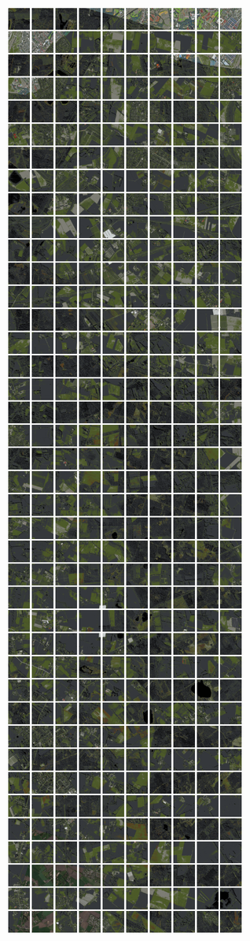 <html>
<div>
<img src="https://github.com/HakkaTjakka/NL_TILE_MAP/blob/main/18/611/-1035/r.6110.-10350.png" height="44" width="44">
<img src="https://github.com/HakkaTjakka/NL_TILE_MAP/blob/main/18/611/-1035/r.6111.-10350.png" height="44" width="44">
<img src="https://github.com/HakkaTjakka/NL_TILE_MAP/blob/main/18/611/-1035/r.6112.-10350.png" height="44" width="44">
<img src="https://github.com/HakkaTjakka/NL_TILE_MAP/blob/main/18/611/-1035/r.6113.-10350.png" height="44" width="44">
<img src="https://github.com/HakkaTjakka/NL_TILE_MAP/blob/main/18/611/-1035/r.6114.-10350.png" height="44" width="44">
<img src="https://github.com/HakkaTjakka/NL_TILE_MAP/blob/main/18/611/-1035/r.6115.-10350.png" height="44" width="44">
<img src="https://github.com/HakkaTjakka/NL_TILE_MAP/blob/main/18/611/-1035/r.6116.-10350.png" height="44" width="44">
<img src="https://github.com/HakkaTjakka/NL_TILE_MAP/blob/main/18/611/-1035/r.6117.-10350.png" height="44" width="44">
<img src="https://github.com/HakkaTjakka/NL_TILE_MAP/blob/main/18/611/-1035/r.6118.-10350.png" height="44" width="44">
<img src="https://github.com/HakkaTjakka/NL_TILE_MAP/blob/main/18/611/-1035/r.6119.-10350.png" height="44" width="44">
<img src="https://github.com/HakkaTjakka/NL_TILE_MAP/blob/main/18/612/-1035/r.6120.-10350.png" height="44" width="44">
<img src="https://github.com/HakkaTjakka/NL_TILE_MAP/blob/main/18/612/-1035/r.6121.-10350.png" height="44" width="44">
<img src="https://github.com/HakkaTjakka/NL_TILE_MAP/blob/main/18/612/-1035/r.6122.-10350.png" height="44" width="44">
<img src="https://github.com/HakkaTjakka/NL_TILE_MAP/blob/main/18/612/-1035/r.6123.-10350.png" height="44" width="44">
<img src="https://github.com/HakkaTjakka/NL_TILE_MAP/blob/main/18/612/-1035/r.6124.-10350.png" height="44" width="44">
<img src="https://github.com/HakkaTjakka/NL_TILE_MAP/blob/main/18/612/-1035/r.6125.-10350.png" height="44" width="44">
<img src="https://github.com/HakkaTjakka/NL_TILE_MAP/blob/main/18/612/-1035/r.6126.-10350.png" height="44" width="44">
<img src="https://github.com/HakkaTjakka/NL_TILE_MAP/blob/main/18/612/-1035/r.6127.-10350.png" height="44" width="44">
<img src="https://github.com/HakkaTjakka/NL_TILE_MAP/blob/main/18/612/-1035/r.6128.-10350.png" height="44" width="44">
<img src="https://github.com/HakkaTjakka/NL_TILE_MAP/blob/main/18/612/-1035/r.6129.-10350.png" height="44" width="44">
<br>
<img src="https://github.com/HakkaTjakka/NL_TILE_MAP/blob/main/18/611/-1035/r.6110.-10349.png" height="44" width="44">
<img src="https://github.com/HakkaTjakka/NL_TILE_MAP/blob/main/18/611/-1035/r.6111.-10349.png" height="44" width="44">
<img src="https://github.com/HakkaTjakka/NL_TILE_MAP/blob/main/18/611/-1035/r.6112.-10349.png" height="44" width="44">
<img src="https://github.com/HakkaTjakka/NL_TILE_MAP/blob/main/18/611/-1035/r.6113.-10349.png" height="44" width="44">
<img src="https://github.com/HakkaTjakka/NL_TILE_MAP/blob/main/18/611/-1035/r.6114.-10349.png" height="44" width="44">
<img src="https://github.com/HakkaTjakka/NL_TILE_MAP/blob/main/18/611/-1035/r.6115.-10349.png" height="44" width="44">
<img src="https://github.com/HakkaTjakka/NL_TILE_MAP/blob/main/18/611/-1035/r.6116.-10349.png" height="44" width="44">
<img src="https://github.com/HakkaTjakka/NL_TILE_MAP/blob/main/18/611/-1035/r.6117.-10349.png" height="44" width="44">
<img src="https://github.com/HakkaTjakka/NL_TILE_MAP/blob/main/18/611/-1035/r.6118.-10349.png" height="44" width="44">
<img src="https://github.com/HakkaTjakka/NL_TILE_MAP/blob/main/18/611/-1035/r.6119.-10349.png" height="44" width="44">
<img src="https://github.com/HakkaTjakka/NL_TILE_MAP/blob/main/18/612/-1035/r.6120.-10349.png" height="44" width="44">
<img src="https://github.com/HakkaTjakka/NL_TILE_MAP/blob/main/18/612/-1035/r.6121.-10349.png" height="44" width="44">
<img src="https://github.com/HakkaTjakka/NL_TILE_MAP/blob/main/18/612/-1035/r.6122.-10349.png" height="44" width="44">
<img src="https://github.com/HakkaTjakka/NL_TILE_MAP/blob/main/18/612/-1035/r.6123.-10349.png" height="44" width="44">
<img src="https://github.com/HakkaTjakka/NL_TILE_MAP/blob/main/18/612/-1035/r.6124.-10349.png" height="44" width="44">
<img src="https://github.com/HakkaTjakka/NL_TILE_MAP/blob/main/18/612/-1035/r.6125.-10349.png" height="44" width="44">
<img src="https://github.com/HakkaTjakka/NL_TILE_MAP/blob/main/18/612/-1035/r.6126.-10349.png" height="44" width="44">
<img src="https://github.com/HakkaTjakka/NL_TILE_MAP/blob/main/18/612/-1035/r.6127.-10349.png" height="44" width="44">
<img src="https://github.com/HakkaTjakka/NL_TILE_MAP/blob/main/18/612/-1035/r.6128.-10349.png" height="44" width="44">
<img src="https://github.com/HakkaTjakka/NL_TILE_MAP/blob/main/18/612/-1035/r.6129.-10349.png" height="44" width="44">
<br>
<img src="https://github.com/HakkaTjakka/NL_TILE_MAP/blob/main/18/611/-1035/r.6110.-10348.png" height="44" width="44">
<img src="https://github.com/HakkaTjakka/NL_TILE_MAP/blob/main/18/611/-1035/r.6111.-10348.png" height="44" width="44">
<img src="https://github.com/HakkaTjakka/NL_TILE_MAP/blob/main/18/611/-1035/r.6112.-10348.png" height="44" width="44">
<img src="https://github.com/HakkaTjakka/NL_TILE_MAP/blob/main/18/611/-1035/r.6113.-10348.png" height="44" width="44">
<img src="https://github.com/HakkaTjakka/NL_TILE_MAP/blob/main/18/611/-1035/r.6114.-10348.png" height="44" width="44">
<img src="https://github.com/HakkaTjakka/NL_TILE_MAP/blob/main/18/611/-1035/r.6115.-10348.png" height="44" width="44">
<img src="https://github.com/HakkaTjakka/NL_TILE_MAP/blob/main/18/611/-1035/r.6116.-10348.png" height="44" width="44">
<img src="https://github.com/HakkaTjakka/NL_TILE_MAP/blob/main/18/611/-1035/r.6117.-10348.png" height="44" width="44">
<img src="https://github.com/HakkaTjakka/NL_TILE_MAP/blob/main/18/611/-1035/r.6118.-10348.png" height="44" width="44">
<img src="https://github.com/HakkaTjakka/NL_TILE_MAP/blob/main/18/611/-1035/r.6119.-10348.png" height="44" width="44">
<img src="https://github.com/HakkaTjakka/NL_TILE_MAP/blob/main/18/612/-1035/r.6120.-10348.png" height="44" width="44">
<img src="https://github.com/HakkaTjakka/NL_TILE_MAP/blob/main/18/612/-1035/r.6121.-10348.png" height="44" width="44">
<img src="https://github.com/HakkaTjakka/NL_TILE_MAP/blob/main/18/612/-1035/r.6122.-10348.png" height="44" width="44">
<img src="https://github.com/HakkaTjakka/NL_TILE_MAP/blob/main/18/612/-1035/r.6123.-10348.png" height="44" width="44">
<img src="https://github.com/HakkaTjakka/NL_TILE_MAP/blob/main/18/612/-1035/r.6124.-10348.png" height="44" width="44">
<img src="https://github.com/HakkaTjakka/NL_TILE_MAP/blob/main/18/612/-1035/r.6125.-10348.png" height="44" width="44">
<img src="https://github.com/HakkaTjakka/NL_TILE_MAP/blob/main/18/612/-1035/r.6126.-10348.png" height="44" width="44">
<img src="https://github.com/HakkaTjakka/NL_TILE_MAP/blob/main/18/612/-1035/r.6127.-10348.png" height="44" width="44">
<img src="https://github.com/HakkaTjakka/NL_TILE_MAP/blob/main/18/612/-1035/r.6128.-10348.png" height="44" width="44">
<img src="https://github.com/HakkaTjakka/NL_TILE_MAP/blob/main/18/612/-1035/r.6129.-10348.png" height="44" width="44">
<br>
<img src="https://github.com/HakkaTjakka/NL_TILE_MAP/blob/main/18/611/-1035/r.6110.-10347.png" height="44" width="44">
<img src="https://github.com/HakkaTjakka/NL_TILE_MAP/blob/main/18/611/-1035/r.6111.-10347.png" height="44" width="44">
<img src="https://github.com/HakkaTjakka/NL_TILE_MAP/blob/main/18/611/-1035/r.6112.-10347.png" height="44" width="44">
<img src="https://github.com/HakkaTjakka/NL_TILE_MAP/blob/main/18/611/-1035/r.6113.-10347.png" height="44" width="44">
<img src="https://github.com/HakkaTjakka/NL_TILE_MAP/blob/main/18/611/-1035/r.6114.-10347.png" height="44" width="44">
<img src="https://github.com/HakkaTjakka/NL_TILE_MAP/blob/main/18/611/-1035/r.6115.-10347.png" height="44" width="44">
<img src="https://github.com/HakkaTjakka/NL_TILE_MAP/blob/main/18/611/-1035/r.6116.-10347.png" height="44" width="44">
<img src="https://github.com/HakkaTjakka/NL_TILE_MAP/blob/main/18/611/-1035/r.6117.-10347.png" height="44" width="44">
<img src="https://github.com/HakkaTjakka/NL_TILE_MAP/blob/main/18/611/-1035/r.6118.-10347.png" height="44" width="44">
<img src="https://github.com/HakkaTjakka/NL_TILE_MAP/blob/main/18/611/-1035/r.6119.-10347.png" height="44" width="44">
<img src="https://github.com/HakkaTjakka/NL_TILE_MAP/blob/main/18/612/-1035/r.6120.-10347.png" height="44" width="44">
<img src="https://github.com/HakkaTjakka/NL_TILE_MAP/blob/main/18/612/-1035/r.6121.-10347.png" height="44" width="44">
<img src="https://github.com/HakkaTjakka/NL_TILE_MAP/blob/main/18/612/-1035/r.6122.-10347.png" height="44" width="44">
<img src="https://github.com/HakkaTjakka/NL_TILE_MAP/blob/main/18/612/-1035/r.6123.-10347.png" height="44" width="44">
<img src="https://github.com/HakkaTjakka/NL_TILE_MAP/blob/main/18/612/-1035/r.6124.-10347.png" height="44" width="44">
<img src="https://github.com/HakkaTjakka/NL_TILE_MAP/blob/main/18/612/-1035/r.6125.-10347.png" height="44" width="44">
<img src="https://github.com/HakkaTjakka/NL_TILE_MAP/blob/main/18/612/-1035/r.6126.-10347.png" height="44" width="44">
<img src="https://github.com/HakkaTjakka/NL_TILE_MAP/blob/main/18/612/-1035/r.6127.-10347.png" height="44" width="44">
<img src="https://github.com/HakkaTjakka/NL_TILE_MAP/blob/main/18/612/-1035/r.6128.-10347.png" height="44" width="44">
<img src="https://github.com/HakkaTjakka/NL_TILE_MAP/blob/main/18/612/-1035/r.6129.-10347.png" height="44" width="44">
<br>
<img src="https://github.com/HakkaTjakka/NL_TILE_MAP/blob/main/18/611/-1035/r.6110.-10346.png" height="44" width="44">
<img src="https://github.com/HakkaTjakka/NL_TILE_MAP/blob/main/18/611/-1035/r.6111.-10346.png" height="44" width="44">
<img src="https://github.com/HakkaTjakka/NL_TILE_MAP/blob/main/18/611/-1035/r.6112.-10346.png" height="44" width="44">
<img src="https://github.com/HakkaTjakka/NL_TILE_MAP/blob/main/18/611/-1035/r.6113.-10346.png" height="44" width="44">
<img src="https://github.com/HakkaTjakka/NL_TILE_MAP/blob/main/18/611/-1035/r.6114.-10346.png" height="44" width="44">
<img src="https://github.com/HakkaTjakka/NL_TILE_MAP/blob/main/18/611/-1035/r.6115.-10346.png" height="44" width="44">
<img src="https://github.com/HakkaTjakka/NL_TILE_MAP/blob/main/18/611/-1035/r.6116.-10346.png" height="44" width="44">
<img src="https://github.com/HakkaTjakka/NL_TILE_MAP/blob/main/18/611/-1035/r.6117.-10346.png" height="44" width="44">
<img src="https://github.com/HakkaTjakka/NL_TILE_MAP/blob/main/18/611/-1035/r.6118.-10346.png" height="44" width="44">
<img src="https://github.com/HakkaTjakka/NL_TILE_MAP/blob/main/18/611/-1035/r.6119.-10346.png" height="44" width="44">
<img src="https://github.com/HakkaTjakka/NL_TILE_MAP/blob/main/18/612/-1035/r.6120.-10346.png" height="44" width="44">
<img src="https://github.com/HakkaTjakka/NL_TILE_MAP/blob/main/18/612/-1035/r.6121.-10346.png" height="44" width="44">
<img src="https://github.com/HakkaTjakka/NL_TILE_MAP/blob/main/18/612/-1035/r.6122.-10346.png" height="44" width="44">
<img src="https://github.com/HakkaTjakka/NL_TILE_MAP/blob/main/18/612/-1035/r.6123.-10346.png" height="44" width="44">
<img src="https://github.com/HakkaTjakka/NL_TILE_MAP/blob/main/18/612/-1035/r.6124.-10346.png" height="44" width="44">
<img src="https://github.com/HakkaTjakka/NL_TILE_MAP/blob/main/18/612/-1035/r.6125.-10346.png" height="44" width="44">
<img src="https://github.com/HakkaTjakka/NL_TILE_MAP/blob/main/18/612/-1035/r.6126.-10346.png" height="44" width="44">
<img src="https://github.com/HakkaTjakka/NL_TILE_MAP/blob/main/18/612/-1035/r.6127.-10346.png" height="44" width="44">
<img src="https://github.com/HakkaTjakka/NL_TILE_MAP/blob/main/18/612/-1035/r.6128.-10346.png" height="44" width="44">
<img src="https://github.com/HakkaTjakka/NL_TILE_MAP/blob/main/18/612/-1035/r.6129.-10346.png" height="44" width="44">
<br>
<img src="https://github.com/HakkaTjakka/NL_TILE_MAP/blob/main/18/611/-1035/r.6110.-10345.png" height="44" width="44">
<img src="https://github.com/HakkaTjakka/NL_TILE_MAP/blob/main/18/611/-1035/r.6111.-10345.png" height="44" width="44">
<img src="https://github.com/HakkaTjakka/NL_TILE_MAP/blob/main/18/611/-1035/r.6112.-10345.png" height="44" width="44">
<img src="https://github.com/HakkaTjakka/NL_TILE_MAP/blob/main/18/611/-1035/r.6113.-10345.png" height="44" width="44">
<img src="https://github.com/HakkaTjakka/NL_TILE_MAP/blob/main/18/611/-1035/r.6114.-10345.png" height="44" width="44">
<img src="https://github.com/HakkaTjakka/NL_TILE_MAP/blob/main/18/611/-1035/r.6115.-10345.png" height="44" width="44">
<img src="https://github.com/HakkaTjakka/NL_TILE_MAP/blob/main/18/611/-1035/r.6116.-10345.png" height="44" width="44">
<img src="https://github.com/HakkaTjakka/NL_TILE_MAP/blob/main/18/611/-1035/r.6117.-10345.png" height="44" width="44">
<img src="https://github.com/HakkaTjakka/NL_TILE_MAP/blob/main/18/611/-1035/r.6118.-10345.png" height="44" width="44">
<img src="https://github.com/HakkaTjakka/NL_TILE_MAP/blob/main/18/611/-1035/r.6119.-10345.png" height="44" width="44">
<img src="https://github.com/HakkaTjakka/NL_TILE_MAP/blob/main/18/612/-1035/r.6120.-10345.png" height="44" width="44">
<img src="https://github.com/HakkaTjakka/NL_TILE_MAP/blob/main/18/612/-1035/r.6121.-10345.png" height="44" width="44">
<img src="https://github.com/HakkaTjakka/NL_TILE_MAP/blob/main/18/612/-1035/r.6122.-10345.png" height="44" width="44">
<img src="https://github.com/HakkaTjakka/NL_TILE_MAP/blob/main/18/612/-1035/r.6123.-10345.png" height="44" width="44">
<img src="https://github.com/HakkaTjakka/NL_TILE_MAP/blob/main/18/612/-1035/r.6124.-10345.png" height="44" width="44">
<img src="https://github.com/HakkaTjakka/NL_TILE_MAP/blob/main/18/612/-1035/r.6125.-10345.png" height="44" width="44">
<img src="https://github.com/HakkaTjakka/NL_TILE_MAP/blob/main/18/612/-1035/r.6126.-10345.png" height="44" width="44">
<img src="https://github.com/HakkaTjakka/NL_TILE_MAP/blob/main/18/612/-1035/r.6127.-10345.png" height="44" width="44">
<img src="https://github.com/HakkaTjakka/NL_TILE_MAP/blob/main/18/612/-1035/r.6128.-10345.png" height="44" width="44">
<img src="https://github.com/HakkaTjakka/NL_TILE_MAP/blob/main/18/612/-1035/r.6129.-10345.png" height="44" width="44">
<br>
<img src="https://github.com/HakkaTjakka/NL_TILE_MAP/blob/main/18/611/-1035/r.6110.-10344.png" height="44" width="44">
<img src="https://github.com/HakkaTjakka/NL_TILE_MAP/blob/main/18/611/-1035/r.6111.-10344.png" height="44" width="44">
<img src="https://github.com/HakkaTjakka/NL_TILE_MAP/blob/main/18/611/-1035/r.6112.-10344.png" height="44" width="44">
<img src="https://github.com/HakkaTjakka/NL_TILE_MAP/blob/main/18/611/-1035/r.6113.-10344.png" height="44" width="44">
<img src="https://github.com/HakkaTjakka/NL_TILE_MAP/blob/main/18/611/-1035/r.6114.-10344.png" height="44" width="44">
<img src="https://github.com/HakkaTjakka/NL_TILE_MAP/blob/main/18/611/-1035/r.6115.-10344.png" height="44" width="44">
<img src="https://github.com/HakkaTjakka/NL_TILE_MAP/blob/main/18/611/-1035/r.6116.-10344.png" height="44" width="44">
<img src="https://github.com/HakkaTjakka/NL_TILE_MAP/blob/main/18/611/-1035/r.6117.-10344.png" height="44" width="44">
<img src="https://github.com/HakkaTjakka/NL_TILE_MAP/blob/main/18/611/-1035/r.6118.-10344.png" height="44" width="44">
<img src="https://github.com/HakkaTjakka/NL_TILE_MAP/blob/main/18/611/-1035/r.6119.-10344.png" height="44" width="44">
<img src="https://github.com/HakkaTjakka/NL_TILE_MAP/blob/main/18/612/-1035/r.6120.-10344.png" height="44" width="44">
<img src="https://github.com/HakkaTjakka/NL_TILE_MAP/blob/main/18/612/-1035/r.6121.-10344.png" height="44" width="44">
<img src="https://github.com/HakkaTjakka/NL_TILE_MAP/blob/main/18/612/-1035/r.6122.-10344.png" height="44" width="44">
<img src="https://github.com/HakkaTjakka/NL_TILE_MAP/blob/main/18/612/-1035/r.6123.-10344.png" height="44" width="44">
<img src="https://github.com/HakkaTjakka/NL_TILE_MAP/blob/main/18/612/-1035/r.6124.-10344.png" height="44" width="44">
<img src="https://github.com/HakkaTjakka/NL_TILE_MAP/blob/main/18/612/-1035/r.6125.-10344.png" height="44" width="44">
<img src="https://github.com/HakkaTjakka/NL_TILE_MAP/blob/main/18/612/-1035/r.6126.-10344.png" height="44" width="44">
<img src="https://github.com/HakkaTjakka/NL_TILE_MAP/blob/main/18/612/-1035/r.6127.-10344.png" height="44" width="44">
<img src="https://github.com/HakkaTjakka/NL_TILE_MAP/blob/main/18/612/-1035/r.6128.-10344.png" height="44" width="44">
<img src="https://github.com/HakkaTjakka/NL_TILE_MAP/blob/main/18/612/-1035/r.6129.-10344.png" height="44" width="44">
<br>
<img src="https://github.com/HakkaTjakka/NL_TILE_MAP/blob/main/18/611/-1035/r.6110.-10343.png" height="44" width="44">
<img src="https://github.com/HakkaTjakka/NL_TILE_MAP/blob/main/18/611/-1035/r.6111.-10343.png" height="44" width="44">
<img src="https://github.com/HakkaTjakka/NL_TILE_MAP/blob/main/18/611/-1035/r.6112.-10343.png" height="44" width="44">
<img src="https://github.com/HakkaTjakka/NL_TILE_MAP/blob/main/18/611/-1035/r.6113.-10343.png" height="44" width="44">
<img src="https://github.com/HakkaTjakka/NL_TILE_MAP/blob/main/18/611/-1035/r.6114.-10343.png" height="44" width="44">
<img src="https://github.com/HakkaTjakka/NL_TILE_MAP/blob/main/18/611/-1035/r.6115.-10343.png" height="44" width="44">
<img src="https://github.com/HakkaTjakka/NL_TILE_MAP/blob/main/18/611/-1035/r.6116.-10343.png" height="44" width="44">
<img src="https://github.com/HakkaTjakka/NL_TILE_MAP/blob/main/18/611/-1035/r.6117.-10343.png" height="44" width="44">
<img src="https://github.com/HakkaTjakka/NL_TILE_MAP/blob/main/18/611/-1035/r.6118.-10343.png" height="44" width="44">
<img src="https://github.com/HakkaTjakka/NL_TILE_MAP/blob/main/18/611/-1035/r.6119.-10343.png" height="44" width="44">
<img src="https://github.com/HakkaTjakka/NL_TILE_MAP/blob/main/18/612/-1035/r.6120.-10343.png" height="44" width="44">
<img src="https://github.com/HakkaTjakka/NL_TILE_MAP/blob/main/18/612/-1035/r.6121.-10343.png" height="44" width="44">
<img src="https://github.com/HakkaTjakka/NL_TILE_MAP/blob/main/18/612/-1035/r.6122.-10343.png" height="44" width="44">
<img src="https://github.com/HakkaTjakka/NL_TILE_MAP/blob/main/18/612/-1035/r.6123.-10343.png" height="44" width="44">
<img src="https://github.com/HakkaTjakka/NL_TILE_MAP/blob/main/18/612/-1035/r.6124.-10343.png" height="44" width="44">
<img src="https://github.com/HakkaTjakka/NL_TILE_MAP/blob/main/18/612/-1035/r.6125.-10343.png" height="44" width="44">
<img src="https://github.com/HakkaTjakka/NL_TILE_MAP/blob/main/18/612/-1035/r.6126.-10343.png" height="44" width="44">
<img src="https://github.com/HakkaTjakka/NL_TILE_MAP/blob/main/18/612/-1035/r.6127.-10343.png" height="44" width="44">
<img src="https://github.com/HakkaTjakka/NL_TILE_MAP/blob/main/18/612/-1035/r.6128.-10343.png" height="44" width="44">
<img src="https://github.com/HakkaTjakka/NL_TILE_MAP/blob/main/18/612/-1035/r.6129.-10343.png" height="44" width="44">
<br>
<img src="https://github.com/HakkaTjakka/NL_TILE_MAP/blob/main/18/611/-1035/r.6110.-10342.png" height="44" width="44">
<img src="https://github.com/HakkaTjakka/NL_TILE_MAP/blob/main/18/611/-1035/r.6111.-10342.png" height="44" width="44">
<img src="https://github.com/HakkaTjakka/NL_TILE_MAP/blob/main/18/611/-1035/r.6112.-10342.png" height="44" width="44">
<img src="https://github.com/HakkaTjakka/NL_TILE_MAP/blob/main/18/611/-1035/r.6113.-10342.png" height="44" width="44">
<img src="https://github.com/HakkaTjakka/NL_TILE_MAP/blob/main/18/611/-1035/r.6114.-10342.png" height="44" width="44">
<img src="https://github.com/HakkaTjakka/NL_TILE_MAP/blob/main/18/611/-1035/r.6115.-10342.png" height="44" width="44">
<img src="https://github.com/HakkaTjakka/NL_TILE_MAP/blob/main/18/611/-1035/r.6116.-10342.png" height="44" width="44">
<img src="https://github.com/HakkaTjakka/NL_TILE_MAP/blob/main/18/611/-1035/r.6117.-10342.png" height="44" width="44">
<img src="https://github.com/HakkaTjakka/NL_TILE_MAP/blob/main/18/611/-1035/r.6118.-10342.png" height="44" width="44">
<img src="https://github.com/HakkaTjakka/NL_TILE_MAP/blob/main/18/611/-1035/r.6119.-10342.png" height="44" width="44">
<img src="https://github.com/HakkaTjakka/NL_TILE_MAP/blob/main/18/612/-1035/r.6120.-10342.png" height="44" width="44">
<img src="https://github.com/HakkaTjakka/NL_TILE_MAP/blob/main/18/612/-1035/r.6121.-10342.png" height="44" width="44">
<img src="https://github.com/HakkaTjakka/NL_TILE_MAP/blob/main/18/612/-1035/r.6122.-10342.png" height="44" width="44">
<img src="https://github.com/HakkaTjakka/NL_TILE_MAP/blob/main/18/612/-1035/r.6123.-10342.png" height="44" width="44">
<img src="https://github.com/HakkaTjakka/NL_TILE_MAP/blob/main/18/612/-1035/r.6124.-10342.png" height="44" width="44">
<img src="https://github.com/HakkaTjakka/NL_TILE_MAP/blob/main/18/612/-1035/r.6125.-10342.png" height="44" width="44">
<img src="https://github.com/HakkaTjakka/NL_TILE_MAP/blob/main/18/612/-1035/r.6126.-10342.png" height="44" width="44">
<img src="https://github.com/HakkaTjakka/NL_TILE_MAP/blob/main/18/612/-1035/r.6127.-10342.png" height="44" width="44">
<img src="https://github.com/HakkaTjakka/NL_TILE_MAP/blob/main/18/612/-1035/r.6128.-10342.png" height="44" width="44">
<img src="https://github.com/HakkaTjakka/NL_TILE_MAP/blob/main/18/612/-1035/r.6129.-10342.png" height="44" width="44">
<br>
<img src="https://github.com/HakkaTjakka/NL_TILE_MAP/blob/main/18/611/-1035/r.6110.-10341.png" height="44" width="44">
<img src="https://github.com/HakkaTjakka/NL_TILE_MAP/blob/main/18/611/-1035/r.6111.-10341.png" height="44" width="44">
<img src="https://github.com/HakkaTjakka/NL_TILE_MAP/blob/main/18/611/-1035/r.6112.-10341.png" height="44" width="44">
<img src="https://github.com/HakkaTjakka/NL_TILE_MAP/blob/main/18/611/-1035/r.6113.-10341.png" height="44" width="44">
<img src="https://github.com/HakkaTjakka/NL_TILE_MAP/blob/main/18/611/-1035/r.6114.-10341.png" height="44" width="44">
<img src="https://github.com/HakkaTjakka/NL_TILE_MAP/blob/main/18/611/-1035/r.6115.-10341.png" height="44" width="44">
<img src="https://github.com/HakkaTjakka/NL_TILE_MAP/blob/main/18/611/-1035/r.6116.-10341.png" height="44" width="44">
<img src="https://github.com/HakkaTjakka/NL_TILE_MAP/blob/main/18/611/-1035/r.6117.-10341.png" height="44" width="44">
<img src="https://github.com/HakkaTjakka/NL_TILE_MAP/blob/main/18/611/-1035/r.6118.-10341.png" height="44" width="44">
<img src="https://github.com/HakkaTjakka/NL_TILE_MAP/blob/main/18/611/-1035/r.6119.-10341.png" height="44" width="44">
<img src="https://github.com/HakkaTjakka/NL_TILE_MAP/blob/main/18/612/-1035/r.6120.-10341.png" height="44" width="44">
<img src="https://github.com/HakkaTjakka/NL_TILE_MAP/blob/main/18/612/-1035/r.6121.-10341.png" height="44" width="44">
<img src="https://github.com/HakkaTjakka/NL_TILE_MAP/blob/main/18/612/-1035/r.6122.-10341.png" height="44" width="44">
<img src="https://github.com/HakkaTjakka/NL_TILE_MAP/blob/main/18/612/-1035/r.6123.-10341.png" height="44" width="44">
<img src="https://github.com/HakkaTjakka/NL_TILE_MAP/blob/main/18/612/-1035/r.6124.-10341.png" height="44" width="44">
<img src="https://github.com/HakkaTjakka/NL_TILE_MAP/blob/main/18/612/-1035/r.6125.-10341.png" height="44" width="44">
<img src="https://github.com/HakkaTjakka/NL_TILE_MAP/blob/main/18/612/-1035/r.6126.-10341.png" height="44" width="44">
<img src="https://github.com/HakkaTjakka/NL_TILE_MAP/blob/main/18/612/-1035/r.6127.-10341.png" height="44" width="44">
<img src="https://github.com/HakkaTjakka/NL_TILE_MAP/blob/main/18/612/-1035/r.6128.-10341.png" height="44" width="44">
<img src="https://github.com/HakkaTjakka/NL_TILE_MAP/blob/main/18/612/-1035/r.6129.-10341.png" height="44" width="44">
<br>
<img src="https://github.com/HakkaTjakka/NL_TILE_MAP/blob/main/18/611/-1034/r.6110.-10340.png" height="44" width="44">
<img src="https://github.com/HakkaTjakka/NL_TILE_MAP/blob/main/18/611/-1034/r.6111.-10340.png" height="44" width="44">
<img src="https://github.com/HakkaTjakka/NL_TILE_MAP/blob/main/18/611/-1034/r.6112.-10340.png" height="44" width="44">
<img src="https://github.com/HakkaTjakka/NL_TILE_MAP/blob/main/18/611/-1034/r.6113.-10340.png" height="44" width="44">
<img src="https://github.com/HakkaTjakka/NL_TILE_MAP/blob/main/18/611/-1034/r.6114.-10340.png" height="44" width="44">
<img src="https://github.com/HakkaTjakka/NL_TILE_MAP/blob/main/18/611/-1034/r.6115.-10340.png" height="44" width="44">
<img src="https://github.com/HakkaTjakka/NL_TILE_MAP/blob/main/18/611/-1034/r.6116.-10340.png" height="44" width="44">
<img src="https://github.com/HakkaTjakka/NL_TILE_MAP/blob/main/18/611/-1034/r.6117.-10340.png" height="44" width="44">
<img src="https://github.com/HakkaTjakka/NL_TILE_MAP/blob/main/18/611/-1034/r.6118.-10340.png" height="44" width="44">
<img src="https://github.com/HakkaTjakka/NL_TILE_MAP/blob/main/18/611/-1034/r.6119.-10340.png" height="44" width="44">
<img src="https://github.com/HakkaTjakka/NL_TILE_MAP/blob/main/18/612/-1034/r.6120.-10340.png" height="44" width="44">
<img src="https://github.com/HakkaTjakka/NL_TILE_MAP/blob/main/18/612/-1034/r.6121.-10340.png" height="44" width="44">
<img src="https://github.com/HakkaTjakka/NL_TILE_MAP/blob/main/18/612/-1034/r.6122.-10340.png" height="44" width="44">
<img src="https://github.com/HakkaTjakka/NL_TILE_MAP/blob/main/18/612/-1034/r.6123.-10340.png" height="44" width="44">
<img src="https://github.com/HakkaTjakka/NL_TILE_MAP/blob/main/18/612/-1034/r.6124.-10340.png" height="44" width="44">
<img src="https://github.com/HakkaTjakka/NL_TILE_MAP/blob/main/18/612/-1034/r.6125.-10340.png" height="44" width="44">
<img src="https://github.com/HakkaTjakka/NL_TILE_MAP/blob/main/18/612/-1034/r.6126.-10340.png" height="44" width="44">
<img src="https://github.com/HakkaTjakka/NL_TILE_MAP/blob/main/18/612/-1034/r.6127.-10340.png" height="44" width="44">
<img src="https://github.com/HakkaTjakka/NL_TILE_MAP/blob/main/18/612/-1034/r.6128.-10340.png" height="44" width="44">
<img src="https://github.com/HakkaTjakka/NL_TILE_MAP/blob/main/18/612/-1034/r.6129.-10340.png" height="44" width="44">
<br>
<img src="https://github.com/HakkaTjakka/NL_TILE_MAP/blob/main/18/611/-1034/r.6110.-10339.png" height="44" width="44">
<img src="https://github.com/HakkaTjakka/NL_TILE_MAP/blob/main/18/611/-1034/r.6111.-10339.png" height="44" width="44">
<img src="https://github.com/HakkaTjakka/NL_TILE_MAP/blob/main/18/611/-1034/r.6112.-10339.png" height="44" width="44">
<img src="https://github.com/HakkaTjakka/NL_TILE_MAP/blob/main/18/611/-1034/r.6113.-10339.png" height="44" width="44">
<img src="https://github.com/HakkaTjakka/NL_TILE_MAP/blob/main/18/611/-1034/r.6114.-10339.png" height="44" width="44">
<img src="https://github.com/HakkaTjakka/NL_TILE_MAP/blob/main/18/611/-1034/r.6115.-10339.png" height="44" width="44">
<img src="https://github.com/HakkaTjakka/NL_TILE_MAP/blob/main/18/611/-1034/r.6116.-10339.png" height="44" width="44">
<img src="https://github.com/HakkaTjakka/NL_TILE_MAP/blob/main/18/611/-1034/r.6117.-10339.png" height="44" width="44">
<img src="https://github.com/HakkaTjakka/NL_TILE_MAP/blob/main/18/611/-1034/r.6118.-10339.png" height="44" width="44">
<img src="https://github.com/HakkaTjakka/NL_TILE_MAP/blob/main/18/611/-1034/r.6119.-10339.png" height="44" width="44">
<img src="https://github.com/HakkaTjakka/NL_TILE_MAP/blob/main/18/612/-1034/r.6120.-10339.png" height="44" width="44">
<img src="https://github.com/HakkaTjakka/NL_TILE_MAP/blob/main/18/612/-1034/r.6121.-10339.png" height="44" width="44">
<img src="https://github.com/HakkaTjakka/NL_TILE_MAP/blob/main/18/612/-1034/r.6122.-10339.png" height="44" width="44">
<img src="https://github.com/HakkaTjakka/NL_TILE_MAP/blob/main/18/612/-1034/r.6123.-10339.png" height="44" width="44">
<img src="https://github.com/HakkaTjakka/NL_TILE_MAP/blob/main/18/612/-1034/r.6124.-10339.png" height="44" width="44">
<img src="https://github.com/HakkaTjakka/NL_TILE_MAP/blob/main/18/612/-1034/r.6125.-10339.png" height="44" width="44">
<img src="https://github.com/HakkaTjakka/NL_TILE_MAP/blob/main/18/612/-1034/r.6126.-10339.png" height="44" width="44">
<img src="https://github.com/HakkaTjakka/NL_TILE_MAP/blob/main/18/612/-1034/r.6127.-10339.png" height="44" width="44">
<img src="https://github.com/HakkaTjakka/NL_TILE_MAP/blob/main/18/612/-1034/r.6128.-10339.png" height="44" width="44">
<img src="https://github.com/HakkaTjakka/NL_TILE_MAP/blob/main/18/612/-1034/r.6129.-10339.png" height="44" width="44">
<br>
<img src="https://github.com/HakkaTjakka/NL_TILE_MAP/blob/main/18/611/-1034/r.6110.-10338.png" height="44" width="44">
<img src="https://github.com/HakkaTjakka/NL_TILE_MAP/blob/main/18/611/-1034/r.6111.-10338.png" height="44" width="44">
<img src="https://github.com/HakkaTjakka/NL_TILE_MAP/blob/main/18/611/-1034/r.6112.-10338.png" height="44" width="44">
<img src="https://github.com/HakkaTjakka/NL_TILE_MAP/blob/main/18/611/-1034/r.6113.-10338.png" height="44" width="44">
<img src="https://github.com/HakkaTjakka/NL_TILE_MAP/blob/main/18/611/-1034/r.6114.-10338.png" height="44" width="44">
<img src="https://github.com/HakkaTjakka/NL_TILE_MAP/blob/main/18/611/-1034/r.6115.-10338.png" height="44" width="44">
<img src="https://github.com/HakkaTjakka/NL_TILE_MAP/blob/main/18/611/-1034/r.6116.-10338.png" height="44" width="44">
<img src="https://github.com/HakkaTjakka/NL_TILE_MAP/blob/main/18/611/-1034/r.6117.-10338.png" height="44" width="44">
<img src="https://github.com/HakkaTjakka/NL_TILE_MAP/blob/main/18/611/-1034/r.6118.-10338.png" height="44" width="44">
<img src="https://github.com/HakkaTjakka/NL_TILE_MAP/blob/main/18/611/-1034/r.6119.-10338.png" height="44" width="44">
<img src="https://github.com/HakkaTjakka/NL_TILE_MAP/blob/main/18/612/-1034/r.6120.-10338.png" height="44" width="44">
<img src="https://github.com/HakkaTjakka/NL_TILE_MAP/blob/main/18/612/-1034/r.6121.-10338.png" height="44" width="44">
<img src="https://github.com/HakkaTjakka/NL_TILE_MAP/blob/main/18/612/-1034/r.6122.-10338.png" height="44" width="44">
<img src="https://github.com/HakkaTjakka/NL_TILE_MAP/blob/main/18/612/-1034/r.6123.-10338.png" height="44" width="44">
<img src="https://github.com/HakkaTjakka/NL_TILE_MAP/blob/main/18/612/-1034/r.6124.-10338.png" height="44" width="44">
<img src="https://github.com/HakkaTjakka/NL_TILE_MAP/blob/main/18/612/-1034/r.6125.-10338.png" height="44" width="44">
<img src="https://github.com/HakkaTjakka/NL_TILE_MAP/blob/main/18/612/-1034/r.6126.-10338.png" height="44" width="44">
<img src="https://github.com/HakkaTjakka/NL_TILE_MAP/blob/main/18/612/-1034/r.6127.-10338.png" height="44" width="44">
<img src="https://github.com/HakkaTjakka/NL_TILE_MAP/blob/main/18/612/-1034/r.6128.-10338.png" height="44" width="44">
<img src="https://github.com/HakkaTjakka/NL_TILE_MAP/blob/main/18/612/-1034/r.6129.-10338.png" height="44" width="44">
<br>
<img src="https://github.com/HakkaTjakka/NL_TILE_MAP/blob/main/18/611/-1034/r.6110.-10337.png" height="44" width="44">
<img src="https://github.com/HakkaTjakka/NL_TILE_MAP/blob/main/18/611/-1034/r.6111.-10337.png" height="44" width="44">
<img src="https://github.com/HakkaTjakka/NL_TILE_MAP/blob/main/18/611/-1034/r.6112.-10337.png" height="44" width="44">
<img src="https://github.com/HakkaTjakka/NL_TILE_MAP/blob/main/18/611/-1034/r.6113.-10337.png" height="44" width="44">
<img src="https://github.com/HakkaTjakka/NL_TILE_MAP/blob/main/18/611/-1034/r.6114.-10337.png" height="44" width="44">
<img src="https://github.com/HakkaTjakka/NL_TILE_MAP/blob/main/18/611/-1034/r.6115.-10337.png" height="44" width="44">
<img src="https://github.com/HakkaTjakka/NL_TILE_MAP/blob/main/18/611/-1034/r.6116.-10337.png" height="44" width="44">
<img src="https://github.com/HakkaTjakka/NL_TILE_MAP/blob/main/18/611/-1034/r.6117.-10337.png" height="44" width="44">
<img src="https://github.com/HakkaTjakka/NL_TILE_MAP/blob/main/18/611/-1034/r.6118.-10337.png" height="44" width="44">
<img src="https://github.com/HakkaTjakka/NL_TILE_MAP/blob/main/18/611/-1034/r.6119.-10337.png" height="44" width="44">
<img src="https://github.com/HakkaTjakka/NL_TILE_MAP/blob/main/18/612/-1034/r.6120.-10337.png" height="44" width="44">
<img src="https://github.com/HakkaTjakka/NL_TILE_MAP/blob/main/18/612/-1034/r.6121.-10337.png" height="44" width="44">
<img src="https://github.com/HakkaTjakka/NL_TILE_MAP/blob/main/18/612/-1034/r.6122.-10337.png" height="44" width="44">
<img src="https://github.com/HakkaTjakka/NL_TILE_MAP/blob/main/18/612/-1034/r.6123.-10337.png" height="44" width="44">
<img src="https://github.com/HakkaTjakka/NL_TILE_MAP/blob/main/18/612/-1034/r.6124.-10337.png" height="44" width="44">
<img src="https://github.com/HakkaTjakka/NL_TILE_MAP/blob/main/18/612/-1034/r.6125.-10337.png" height="44" width="44">
<img src="https://github.com/HakkaTjakka/NL_TILE_MAP/blob/main/18/612/-1034/r.6126.-10337.png" height="44" width="44">
<img src="https://github.com/HakkaTjakka/NL_TILE_MAP/blob/main/18/612/-1034/r.6127.-10337.png" height="44" width="44">
<img src="https://github.com/HakkaTjakka/NL_TILE_MAP/blob/main/18/612/-1034/r.6128.-10337.png" height="44" width="44">
<img src="https://github.com/HakkaTjakka/NL_TILE_MAP/blob/main/18/612/-1034/r.6129.-10337.png" height="44" width="44">
<br>
<img src="https://github.com/HakkaTjakka/NL_TILE_MAP/blob/main/18/611/-1034/r.6110.-10336.png" height="44" width="44">
<img src="https://github.com/HakkaTjakka/NL_TILE_MAP/blob/main/18/611/-1034/r.6111.-10336.png" height="44" width="44">
<img src="https://github.com/HakkaTjakka/NL_TILE_MAP/blob/main/18/611/-1034/r.6112.-10336.png" height="44" width="44">
<img src="https://github.com/HakkaTjakka/NL_TILE_MAP/blob/main/18/611/-1034/r.6113.-10336.png" height="44" width="44">
<img src="https://github.com/HakkaTjakka/NL_TILE_MAP/blob/main/18/611/-1034/r.6114.-10336.png" height="44" width="44">
<img src="https://github.com/HakkaTjakka/NL_TILE_MAP/blob/main/18/611/-1034/r.6115.-10336.png" height="44" width="44">
<img src="https://github.com/HakkaTjakka/NL_TILE_MAP/blob/main/18/611/-1034/r.6116.-10336.png" height="44" width="44">
<img src="https://github.com/HakkaTjakka/NL_TILE_MAP/blob/main/18/611/-1034/r.6117.-10336.png" height="44" width="44">
<img src="https://github.com/HakkaTjakka/NL_TILE_MAP/blob/main/18/611/-1034/r.6118.-10336.png" height="44" width="44">
<img src="https://github.com/HakkaTjakka/NL_TILE_MAP/blob/main/18/611/-1034/r.6119.-10336.png" height="44" width="44">
<img src="https://github.com/HakkaTjakka/NL_TILE_MAP/blob/main/18/612/-1034/r.6120.-10336.png" height="44" width="44">
<img src="https://github.com/HakkaTjakka/NL_TILE_MAP/blob/main/18/612/-1034/r.6121.-10336.png" height="44" width="44">
<img src="https://github.com/HakkaTjakka/NL_TILE_MAP/blob/main/18/612/-1034/r.6122.-10336.png" height="44" width="44">
<img src="https://github.com/HakkaTjakka/NL_TILE_MAP/blob/main/18/612/-1034/r.6123.-10336.png" height="44" width="44">
<img src="https://github.com/HakkaTjakka/NL_TILE_MAP/blob/main/18/612/-1034/r.6124.-10336.png" height="44" width="44">
<img src="https://github.com/HakkaTjakka/NL_TILE_MAP/blob/main/18/612/-1034/r.6125.-10336.png" height="44" width="44">
<img src="https://github.com/HakkaTjakka/NL_TILE_MAP/blob/main/18/612/-1034/r.6126.-10336.png" height="44" width="44">
<img src="https://github.com/HakkaTjakka/NL_TILE_MAP/blob/main/18/612/-1034/r.6127.-10336.png" height="44" width="44">
<img src="https://github.com/HakkaTjakka/NL_TILE_MAP/blob/main/18/612/-1034/r.6128.-10336.png" height="44" width="44">
<img src="https://github.com/HakkaTjakka/NL_TILE_MAP/blob/main/18/612/-1034/r.6129.-10336.png" height="44" width="44">
<br>
<img src="https://github.com/HakkaTjakka/NL_TILE_MAP/blob/main/18/611/-1034/r.6110.-10335.png" height="44" width="44">
<img src="https://github.com/HakkaTjakka/NL_TILE_MAP/blob/main/18/611/-1034/r.6111.-10335.png" height="44" width="44">
<img src="https://github.com/HakkaTjakka/NL_TILE_MAP/blob/main/18/611/-1034/r.6112.-10335.png" height="44" width="44">
<img src="https://github.com/HakkaTjakka/NL_TILE_MAP/blob/main/18/611/-1034/r.6113.-10335.png" height="44" width="44">
<img src="https://github.com/HakkaTjakka/NL_TILE_MAP/blob/main/18/611/-1034/r.6114.-10335.png" height="44" width="44">
<img src="https://github.com/HakkaTjakka/NL_TILE_MAP/blob/main/18/611/-1034/r.6115.-10335.png" height="44" width="44">
<img src="https://github.com/HakkaTjakka/NL_TILE_MAP/blob/main/18/611/-1034/r.6116.-10335.png" height="44" width="44">
<img src="https://github.com/HakkaTjakka/NL_TILE_MAP/blob/main/18/611/-1034/r.6117.-10335.png" height="44" width="44">
<img src="https://github.com/HakkaTjakka/NL_TILE_MAP/blob/main/18/611/-1034/r.6118.-10335.png" height="44" width="44">
<img src="https://github.com/HakkaTjakka/NL_TILE_MAP/blob/main/18/611/-1034/r.6119.-10335.png" height="44" width="44">
<img src="https://github.com/HakkaTjakka/NL_TILE_MAP/blob/main/18/612/-1034/r.6120.-10335.png" height="44" width="44">
<img src="https://github.com/HakkaTjakka/NL_TILE_MAP/blob/main/18/612/-1034/r.6121.-10335.png" height="44" width="44">
<img src="https://github.com/HakkaTjakka/NL_TILE_MAP/blob/main/18/612/-1034/r.6122.-10335.png" height="44" width="44">
<img src="https://github.com/HakkaTjakka/NL_TILE_MAP/blob/main/18/612/-1034/r.6123.-10335.png" height="44" width="44">
<img src="https://github.com/HakkaTjakka/NL_TILE_MAP/blob/main/18/612/-1034/r.6124.-10335.png" height="44" width="44">
<img src="https://github.com/HakkaTjakka/NL_TILE_MAP/blob/main/18/612/-1034/r.6125.-10335.png" height="44" width="44">
<img src="https://github.com/HakkaTjakka/NL_TILE_MAP/blob/main/18/612/-1034/r.6126.-10335.png" height="44" width="44">
<img src="https://github.com/HakkaTjakka/NL_TILE_MAP/blob/main/18/612/-1034/r.6127.-10335.png" height="44" width="44">
<img src="https://github.com/HakkaTjakka/NL_TILE_MAP/blob/main/18/612/-1034/r.6128.-10335.png" height="44" width="44">
<img src="https://github.com/HakkaTjakka/NL_TILE_MAP/blob/main/18/612/-1034/r.6129.-10335.png" height="44" width="44">
<br>
<img src="https://github.com/HakkaTjakka/NL_TILE_MAP/blob/main/18/611/-1034/r.6110.-10334.png" height="44" width="44">
<img src="https://github.com/HakkaTjakka/NL_TILE_MAP/blob/main/18/611/-1034/r.6111.-10334.png" height="44" width="44">
<img src="https://github.com/HakkaTjakka/NL_TILE_MAP/blob/main/18/611/-1034/r.6112.-10334.png" height="44" width="44">
<img src="https://github.com/HakkaTjakka/NL_TILE_MAP/blob/main/18/611/-1034/r.6113.-10334.png" height="44" width="44">
<img src="https://github.com/HakkaTjakka/NL_TILE_MAP/blob/main/18/611/-1034/r.6114.-10334.png" height="44" width="44">
<img src="https://github.com/HakkaTjakka/NL_TILE_MAP/blob/main/18/611/-1034/r.6115.-10334.png" height="44" width="44">
<img src="https://github.com/HakkaTjakka/NL_TILE_MAP/blob/main/18/611/-1034/r.6116.-10334.png" height="44" width="44">
<img src="https://github.com/HakkaTjakka/NL_TILE_MAP/blob/main/18/611/-1034/r.6117.-10334.png" height="44" width="44">
<img src="https://github.com/HakkaTjakka/NL_TILE_MAP/blob/main/18/611/-1034/r.6118.-10334.png" height="44" width="44">
<img src="https://github.com/HakkaTjakka/NL_TILE_MAP/blob/main/18/611/-1034/r.6119.-10334.png" height="44" width="44">
<img src="https://github.com/HakkaTjakka/NL_TILE_MAP/blob/main/18/612/-1034/r.6120.-10334.png" height="44" width="44">
<img src="https://github.com/HakkaTjakka/NL_TILE_MAP/blob/main/18/612/-1034/r.6121.-10334.png" height="44" width="44">
<img src="https://github.com/HakkaTjakka/NL_TILE_MAP/blob/main/18/612/-1034/r.6122.-10334.png" height="44" width="44">
<img src="https://github.com/HakkaTjakka/NL_TILE_MAP/blob/main/18/612/-1034/r.6123.-10334.png" height="44" width="44">
<img src="https://github.com/HakkaTjakka/NL_TILE_MAP/blob/main/18/612/-1034/r.6124.-10334.png" height="44" width="44">
<img src="https://github.com/HakkaTjakka/NL_TILE_MAP/blob/main/18/612/-1034/r.6125.-10334.png" height="44" width="44">
<img src="https://github.com/HakkaTjakka/NL_TILE_MAP/blob/main/18/612/-1034/r.6126.-10334.png" height="44" width="44">
<img src="https://github.com/HakkaTjakka/NL_TILE_MAP/blob/main/18/612/-1034/r.6127.-10334.png" height="44" width="44">
<img src="https://github.com/HakkaTjakka/NL_TILE_MAP/blob/main/18/612/-1034/r.6128.-10334.png" height="44" width="44">
<img src="https://github.com/HakkaTjakka/NL_TILE_MAP/blob/main/18/612/-1034/r.6129.-10334.png" height="44" width="44">
<br>
<img src="https://github.com/HakkaTjakka/NL_TILE_MAP/blob/main/18/611/-1034/r.6110.-10333.png" height="44" width="44">
<img src="https://github.com/HakkaTjakka/NL_TILE_MAP/blob/main/18/611/-1034/r.6111.-10333.png" height="44" width="44">
<img src="https://github.com/HakkaTjakka/NL_TILE_MAP/blob/main/18/611/-1034/r.6112.-10333.png" height="44" width="44">
<img src="https://github.com/HakkaTjakka/NL_TILE_MAP/blob/main/18/611/-1034/r.6113.-10333.png" height="44" width="44">
<img src="https://github.com/HakkaTjakka/NL_TILE_MAP/blob/main/18/611/-1034/r.6114.-10333.png" height="44" width="44">
<img src="https://github.com/HakkaTjakka/NL_TILE_MAP/blob/main/18/611/-1034/r.6115.-10333.png" height="44" width="44">
<img src="https://github.com/HakkaTjakka/NL_TILE_MAP/blob/main/18/611/-1034/r.6116.-10333.png" height="44" width="44">
<img src="https://github.com/HakkaTjakka/NL_TILE_MAP/blob/main/18/611/-1034/r.6117.-10333.png" height="44" width="44">
<img src="https://github.com/HakkaTjakka/NL_TILE_MAP/blob/main/18/611/-1034/r.6118.-10333.png" height="44" width="44">
<img src="https://github.com/HakkaTjakka/NL_TILE_MAP/blob/main/18/611/-1034/r.6119.-10333.png" height="44" width="44">
<img src="https://github.com/HakkaTjakka/NL_TILE_MAP/blob/main/18/612/-1034/r.6120.-10333.png" height="44" width="44">
<img src="https://github.com/HakkaTjakka/NL_TILE_MAP/blob/main/18/612/-1034/r.6121.-10333.png" height="44" width="44">
<img src="https://github.com/HakkaTjakka/NL_TILE_MAP/blob/main/18/612/-1034/r.6122.-10333.png" height="44" width="44">
<img src="https://github.com/HakkaTjakka/NL_TILE_MAP/blob/main/18/612/-1034/r.6123.-10333.png" height="44" width="44">
<img src="https://github.com/HakkaTjakka/NL_TILE_MAP/blob/main/18/612/-1034/r.6124.-10333.png" height="44" width="44">
<img src="https://github.com/HakkaTjakka/NL_TILE_MAP/blob/main/18/612/-1034/r.6125.-10333.png" height="44" width="44">
<img src="https://github.com/HakkaTjakka/NL_TILE_MAP/blob/main/18/612/-1034/r.6126.-10333.png" height="44" width="44">
<img src="https://github.com/HakkaTjakka/NL_TILE_MAP/blob/main/18/612/-1034/r.6127.-10333.png" height="44" width="44">
<img src="https://github.com/HakkaTjakka/NL_TILE_MAP/blob/main/18/612/-1034/r.6128.-10333.png" height="44" width="44">
<img src="https://github.com/HakkaTjakka/NL_TILE_MAP/blob/main/18/612/-1034/r.6129.-10333.png" height="44" width="44">
<br>
<img src="https://github.com/HakkaTjakka/NL_TILE_MAP/blob/main/18/611/-1034/r.6110.-10332.png" height="44" width="44">
<img src="https://github.com/HakkaTjakka/NL_TILE_MAP/blob/main/18/611/-1034/r.6111.-10332.png" height="44" width="44">
<img src="https://github.com/HakkaTjakka/NL_TILE_MAP/blob/main/18/611/-1034/r.6112.-10332.png" height="44" width="44">
<img src="https://github.com/HakkaTjakka/NL_TILE_MAP/blob/main/18/611/-1034/r.6113.-10332.png" height="44" width="44">
<img src="https://github.com/HakkaTjakka/NL_TILE_MAP/blob/main/18/611/-1034/r.6114.-10332.png" height="44" width="44">
<img src="https://github.com/HakkaTjakka/NL_TILE_MAP/blob/main/18/611/-1034/r.6115.-10332.png" height="44" width="44">
<img src="https://github.com/HakkaTjakka/NL_TILE_MAP/blob/main/18/611/-1034/r.6116.-10332.png" height="44" width="44">
<img src="https://github.com/HakkaTjakka/NL_TILE_MAP/blob/main/18/611/-1034/r.6117.-10332.png" height="44" width="44">
<img src="https://github.com/HakkaTjakka/NL_TILE_MAP/blob/main/18/611/-1034/r.6118.-10332.png" height="44" width="44">
<img src="https://github.com/HakkaTjakka/NL_TILE_MAP/blob/main/18/611/-1034/r.6119.-10332.png" height="44" width="44">
<img src="https://github.com/HakkaTjakka/NL_TILE_MAP/blob/main/18/612/-1034/r.6120.-10332.png" height="44" width="44">
<img src="https://github.com/HakkaTjakka/NL_TILE_MAP/blob/main/18/612/-1034/r.6121.-10332.png" height="44" width="44">
<img src="https://github.com/HakkaTjakka/NL_TILE_MAP/blob/main/18/612/-1034/r.6122.-10332.png" height="44" width="44">
<img src="https://github.com/HakkaTjakka/NL_TILE_MAP/blob/main/18/612/-1034/r.6123.-10332.png" height="44" width="44">
<img src="https://github.com/HakkaTjakka/NL_TILE_MAP/blob/main/18/612/-1034/r.6124.-10332.png" height="44" width="44">
<img src="https://github.com/HakkaTjakka/NL_TILE_MAP/blob/main/18/612/-1034/r.6125.-10332.png" height="44" width="44">
<img src="https://github.com/HakkaTjakka/NL_TILE_MAP/blob/main/18/612/-1034/r.6126.-10332.png" height="44" width="44">
<img src="https://github.com/HakkaTjakka/NL_TILE_MAP/blob/main/18/612/-1034/r.6127.-10332.png" height="44" width="44">
<img src="https://github.com/HakkaTjakka/NL_TILE_MAP/blob/main/18/612/-1034/r.6128.-10332.png" height="44" width="44">
<img src="https://github.com/HakkaTjakka/NL_TILE_MAP/blob/main/18/612/-1034/r.6129.-10332.png" height="44" width="44">
<br>
<img src="https://github.com/HakkaTjakka/NL_TILE_MAP/blob/main/18/611/-1034/r.6110.-10331.png" height="44" width="44">
<img src="https://github.com/HakkaTjakka/NL_TILE_MAP/blob/main/18/611/-1034/r.6111.-10331.png" height="44" width="44">
<img src="https://github.com/HakkaTjakka/NL_TILE_MAP/blob/main/18/611/-1034/r.6112.-10331.png" height="44" width="44">
<img src="https://github.com/HakkaTjakka/NL_TILE_MAP/blob/main/18/611/-1034/r.6113.-10331.png" height="44" width="44">
<img src="https://github.com/HakkaTjakka/NL_TILE_MAP/blob/main/18/611/-1034/r.6114.-10331.png" height="44" width="44">
<img src="https://github.com/HakkaTjakka/NL_TILE_MAP/blob/main/18/611/-1034/r.6115.-10331.png" height="44" width="44">
<img src="https://github.com/HakkaTjakka/NL_TILE_MAP/blob/main/18/611/-1034/r.6116.-10331.png" height="44" width="44">
<img src="https://github.com/HakkaTjakka/NL_TILE_MAP/blob/main/18/611/-1034/r.6117.-10331.png" height="44" width="44">
<img src="https://github.com/HakkaTjakka/NL_TILE_MAP/blob/main/18/611/-1034/r.6118.-10331.png" height="44" width="44">
<img src="https://github.com/HakkaTjakka/NL_TILE_MAP/blob/main/18/611/-1034/r.6119.-10331.png" height="44" width="44">
<img src="https://github.com/HakkaTjakka/NL_TILE_MAP/blob/main/18/612/-1034/r.6120.-10331.png" height="44" width="44">
<img src="https://github.com/HakkaTjakka/NL_TILE_MAP/blob/main/18/612/-1034/r.6121.-10331.png" height="44" width="44">
<img src="https://github.com/HakkaTjakka/NL_TILE_MAP/blob/main/18/612/-1034/r.6122.-10331.png" height="44" width="44">
<img src="https://github.com/HakkaTjakka/NL_TILE_MAP/blob/main/18/612/-1034/r.6123.-10331.png" height="44" width="44">
<img src="https://github.com/HakkaTjakka/NL_TILE_MAP/blob/main/18/612/-1034/r.6124.-10331.png" height="44" width="44">
<img src="https://github.com/HakkaTjakka/NL_TILE_MAP/blob/main/18/612/-1034/r.6125.-10331.png" height="44" width="44">
<img src="https://github.com/HakkaTjakka/NL_TILE_MAP/blob/main/18/612/-1034/r.6126.-10331.png" height="44" width="44">
<img src="https://github.com/HakkaTjakka/NL_TILE_MAP/blob/main/18/612/-1034/r.6127.-10331.png" height="44" width="44">
<img src="https://github.com/HakkaTjakka/NL_TILE_MAP/blob/main/18/612/-1034/r.6128.-10331.png" height="44" width="44">
<img src="https://github.com/HakkaTjakka/NL_TILE_MAP/blob/main/18/612/-1034/r.6129.-10331.png" height="44" width="44">
<br>
</div>
</html>
